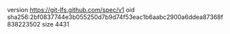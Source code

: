 version https://git-lfs.github.com/spec/v1
oid sha256:2bf0837744e3b055250d7b9d74f53eac1b6aabc2900a6ddea87368f838223502
size 4431
